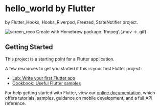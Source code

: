 # hello_world by Flutter

by Flutter_Hooks, Hooks_Riverpod, Freezed, StateNotifier project.


![screen_reco](https://user-images.githubusercontent.com/2898149/95533587-8022e800-0a1e-11eb-9123-5e663e5ca37e.gif)
Create with Homebrew package 'ffmpeg'.(.mov -> .gif)

## Getting Started

This project is a starting point for a Flutter application.

A few resources to get you started if this is your first Flutter project:

- [Lab: Write your first Flutter app](https://flutter.dev/docs/get-started/codelab)
- [Cookbook: Useful Flutter samples](https://flutter.dev/docs/cookbook)

For help getting started with Flutter, view our
[online documentation](https://flutter.dev/docs), which offers tutorials,
samples, guidance on mobile development, and a full API reference.
